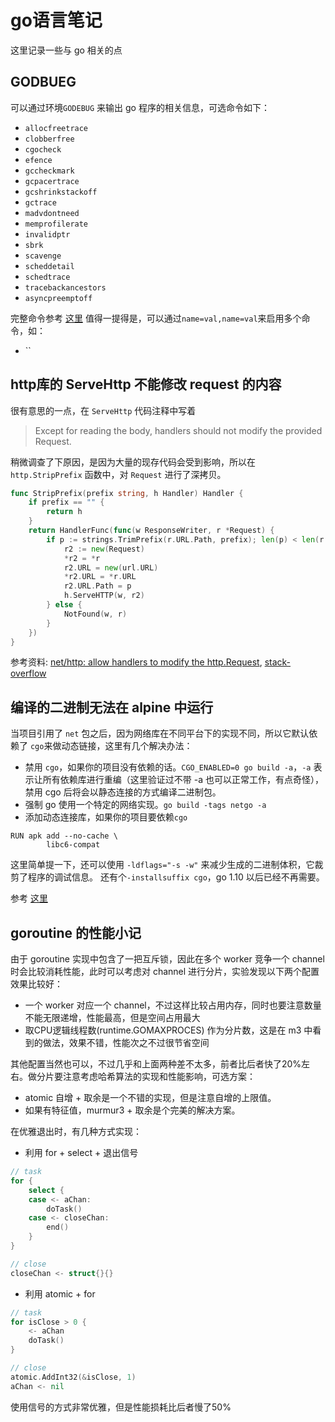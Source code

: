 # go语言笔记
这里记录一些与 go 相关的点

## GODBUEG
可以通过环境`GODEBUG` 来输出 go 程序的相关信息，可选命令如下：
- `allocfreetrace`
- `clobberfree`
- `cgocheck`
- `efence`
- `gccheckmark`
- `gcpacertrace`
- `gcshrinkstackoff`
- `gctrace`
- `madvdontneed`
- `memprofilerate`
- `invalidptr`
- `sbrk`
- `scavenge`
- `scheddetail`
- `schedtrace`
- `tracebackancestors`
- `asyncpreemptoff`

完整命令参考 [这里](https://golang.org/pkg/runtime/)
值得一提得是，可以通过`name=val,name=val`来启用多个命令，如：
- ``

## http库的 ServeHttp 不能修改 request 的内容
很有意思的一点，在 `ServeHttp` 代码注释中写着
> Except for reading the body, handlers should not modify the
> provided Request.

稍微调查了下原因，是因为大量的现存代码会受到影响，所以在 `http.StripPrefix` 函数中，对 `Request` 进行了深拷贝。
```go
func StripPrefix(prefix string, h Handler) Handler {
	if prefix == "" {
		return h
	}
	return HandlerFunc(func(w ResponseWriter, r *Request) {
		if p := strings.TrimPrefix(r.URL.Path, prefix); len(p) < len(r.URL.Path) {
			r2 := new(Request)
			*r2 = *r
			r2.URL = new(url.URL)
			*r2.URL = *r.URL
			r2.URL.Path = p
			h.ServeHTTP(w, r2)
		} else {
			NotFound(w, r)
		}
	})
}
```

参考资料: [net/http: allow handlers to modify the http.Request](https://github.com/golang/go/issues/27277), [stack-overflow](https://stackoverflow.com/questions/13255907/in-go-http-handlers-why-is-the-responsewriter-a-value-but-the-request-a-pointer?rq=1)

## 编译的二进制无法在 alpine 中运行
当项目引用了 `net` 包之后，因为网络库在不同平台下的实现不同，所以它默认依赖了 `cgo`来做动态链接，这里有几个解决办法：
- 禁用 `cgo`，如果你的项目没有依赖的话。`CGO_ENABLED=0 go build -a`，`-a` 表示让所有依赖库进行重编（这里验证过不带 -a 也可以正常工作，有点奇怪），禁用 cgo 后将会以静态连接的方式编译二进制包。
- 强制 go 使用一个特定的网络实现。`go build -tags netgo -a`
- 添加动态连接库，如果你的项目要依赖`cgo`
```
RUN apk add --no-cache \
        libc6-compat
```

这里简单提一下，还可以使用 `-ldflags="-s -w"` 来减少生成的二进制体积，它裁剪了程序的调试信息。
还有个`-installsuffix cgo`，go 1.10 以后已经不再需要。

参考 [这里](https://stackoverflow.com/questions/36279253/go-compiled-binary-wont-run-in-an-alpine-docker-container-on-ubuntu-host/36308464#36308464)

## goroutine 的性能小记
由于 goroutine 实现中包含了一把互斥锁，因此在多个 worker 竞争一个 channel 时会比较消耗性能，此时可以考虑对 channel 进行分片，实验发现以下两个配置效果比较好：
- 一个 worker 对应一个 channel，不过这样比较占用内存，同时也要注意数量不能无限递增，性能最高，但是空间占用最大
- 取CPU逻辑线程数(runtime.GOMAXPROCES) 作为分片数，这是在 m3 中看到的做法，效果不错，性能次之不过很节省空间

其他配置当然也可以，不过几乎和上面两种差不太多，前者比后者快了20%左右。做分片要注意考虑哈希算法的实现和性能影响，可选方案：
- atomic 自增 + 取余是一个不错的实现，但是注意自增的上限值。
- 如果有特征值，murmur3 + 取余是个完美的解决方案。

在优雅退出时，有几种方式实现：
- 利用 for + select + 退出信号
```go
// task
for {
	select {
	case <- aChan:
		doTask()
	case <- closeChan:
		end()
	}
}

// close
closeChan <- struct{}{}
```
- 利用 atomic + for
```go
// task
for isClose > 0 {
	<- aChan
	doTask()
}

// close
atomic.AddInt32(&isClose, 1)
aChan <- nil
```

使用信号的方式非常优雅，但是性能损耗比后者慢了50%

